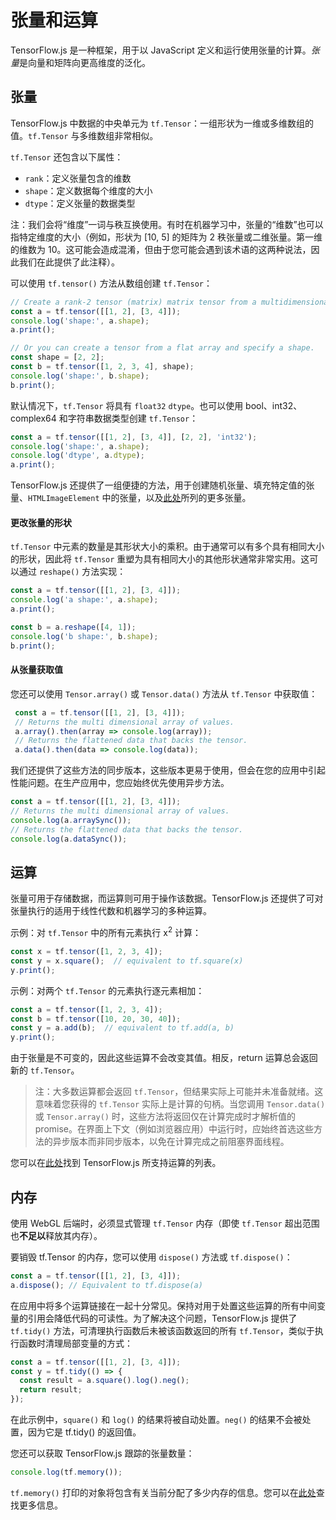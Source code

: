 # 张量和运算

TensorFlow.js 是一种框架，用于以 JavaScript 定义和运行使用张量的计算。*张量*是向量和矩阵向更高维度的泛化。

## 张量

TensorFlow.js 中数据的中央单元为 `tf.Tensor`：一组形状为一维或多维数组的值。`tf.Tensor` 与多维数组非常相似。

`tf.Tensor` 还包含以下属性：

- `rank`：定义张量包含的维数
- `shape`：定义数据每个维度的大小
- `dtype`：定义张量的数据类型

注：我们会将“维度”一词与秩互换使用。有时在机器学习中，张量的“维数”也可以指特定维度的大小（例如，形状为 [10, 5] 的矩阵为 2 秩张量或二维张量。第一维的维数为 10。这可能会造成混淆，但由于您可能会遇到该术语的这两种说法，因此我们在此提供了此注释）。

可以使用 `tf.tensor()` 方法从数组创建 `tf.Tensor`：

```js
// Create a rank-2 tensor (matrix) matrix tensor from a multidimensional array.
const a = tf.tensor([[1, 2], [3, 4]]);
console.log('shape:', a.shape);
a.print();

// Or you can create a tensor from a flat array and specify a shape.
const shape = [2, 2];
const b = tf.tensor([1, 2, 3, 4], shape);
console.log('shape:', b.shape);
b.print();
```

默认情况下，`tf.Tensor` 将具有 `float32` `dtype`。也可以使用 bool、int32、complex64 和字符串数据类型创建 `tf.Tensor`：

```js
const a = tf.tensor([[1, 2], [3, 4]], [2, 2], 'int32');
console.log('shape:', a.shape);
console.log('dtype', a.dtype);
a.print();
```

TensorFlow.js 还提供了一组便捷的方法，用于创建随机张量、填充特定值的张量、`HTMLImageElement` 中的张量，以及[此处](https://js.tensorflow.org/api/latest/#Tensors-Creation)所列的更多张量。

#### 更改张量的形状

`tf.Tensor` 中元素的数量是其形状大小的乘积。由于通常可以有多个具有相同大小的形状，因此将 `tf.Tensor` 重塑为具有相同大小的其他形状通常非常实用。这可以通过 `reshape()` 方法实现：

```js
const a = tf.tensor([[1, 2], [3, 4]]);
console.log('a shape:', a.shape);
a.print();

const b = a.reshape([4, 1]);
console.log('b shape:', b.shape);
b.print();
```

#### 从张量获取值

您还可以使用 `Tensor.array()` 或 `Tensor.data()` 方法从 `tf.Tensor` 中获取值：

```js
 const a = tf.tensor([[1, 2], [3, 4]]);
 // Returns the multi dimensional array of values.
 a.array().then(array => console.log(array));
 // Returns the flattened data that backs the tensor.
 a.data().then(data => console.log(data));
```

我们还提供了这些方法的同步版本，这些版本更易于使用，但会在您的应用中引起性能问题。在生产应用中，您应始终优先使用异步方法。

```js
const a = tf.tensor([[1, 2], [3, 4]]);
// Returns the multi dimensional array of values.
console.log(a.arraySync());
// Returns the flattened data that backs the tensor.
console.log(a.dataSync());
```

## 运算

张量可用于存储数据，而运算则可用于操作该数据。TensorFlow.js 还提供了可对张量执行的适用于线性代数和机器学习的多种运算。

示例：对 `tf.Tensor` 中的所有元素执行 x<sup>2</sup> 计算：

```js
const x = tf.tensor([1, 2, 3, 4]);
const y = x.square();  // equivalent to tf.square(x)
y.print();
```

示例：对两个 `tf.Tensor` 的元素执行逐元素相加：

```js
const a = tf.tensor([1, 2, 3, 4]);
const b = tf.tensor([10, 20, 30, 40]);
const y = a.add(b);  // equivalent to tf.add(a, b)
y.print();
```

由于张量是不可变的，因此这些运算不会改变其值。相反，return 运算总会返回新的 `tf.Tensor`。

> 注：大多数运算都会返回 `tf.Tensor`，但结果实际上可能并未准备就绪。这意味着您获得的 `tf.Tensor` 实际上是计算的句柄。当您调用 `Tensor.data()` 或 `Tensor.array()` 时，这些方法将返回仅在计算完成时才解析值的 promise。在界面上下文（例如浏览器应用）中运行时，应始终首选这些方法的异步版本而非同步版本，以免在计算完成之前阻塞界面线程。

您可以在[此处](https://js.tensorflow.org/api/latest/#Operations)找到 TensorFlow.js 所支持运算的列表。

## 内存

使用 WebGL 后端时，必须显式管理 `tf.Tensor` 内存（即使 `tf.Tensor` 超出范围也**不足以**释放其内存）。

要销毁 tf.Tensor 的内存，您可以使用 `dispose()` 方法或 `tf.dispose()`：

```js
const a = tf.tensor([[1, 2], [3, 4]]);
a.dispose(); // Equivalent to tf.dispose(a)
```

在应用中将多个运算链接在一起十分常见。保持对用于处置这些运算的所有中间变量的引用会降低代码的可读性。为了解决这个问题，TensorFlow.js 提供了 `tf.tidy()` 方法，可清理执行函数后未被该函数返回的所有 `tf.Tensor`，类似于执行函数时清理局部变量的方式：

```js
const a = tf.tensor([[1, 2], [3, 4]]);
const y = tf.tidy(() => {
  const result = a.square().log().neg();
  return result;
});
```

在此示例中，`square()` 和 `log()` 的结果将被自动处置。`neg()` 的结果不会被处置，因为它是 tf.tidy() 的返回值。

您还可以获取 TensorFlow.js 跟踪的张量数量：

```js
console.log(tf.memory());
```

`tf.memory()` 打印的对象将包含有关当前分配了多少内存的信息。您可以在[此处](https://js.tensorflow.org/api/latest/#memory)查找更多信息。

